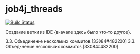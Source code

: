 # job4j_threads

[![Build Status](https://travis-ci.org/SHTILL/job4j_threads.svg?branch=main)](https://travis-ci.org/SHTILL/job4j_threads)

Создание ветки из IDE {вначале здесь было что-то другое}.

3.3. Объединение нескольких коммитов.[33084#482200]
3.3. Объединение нескольких коммитов.[33084#482200]